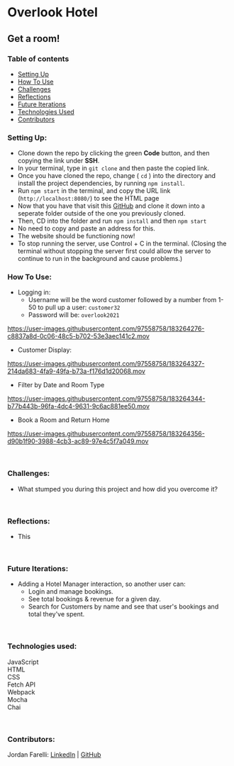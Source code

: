 # Overlook Hotel

## Get a room!

### Table of contents
* [Setting Up](#setup)
* [How To Use](#how)
* [Challenges](#challenges)
* [Reflections](#reflections)
* [Future Iterations](#future)
* [Technologies Used](#tech)
* [Contributors](#contributors)

### Setting Up: <a name="setup"></a>

* Clone down the repo by clicking the green **Code** button, and then copying the link under **SSH**.
* In your terminal, type in `git clone` and then paste the copied link.
* Once you have cloned the repo, change ( `cd` ) into the directory and install the project dependencies, by running `npm install`.
* Run `npm start` in the terminal, and copy the URL link (`http://localhost:8080/`) to see the HTML page 
* Now that you have that visit this [GitHub](https://github.com/turingschool-examples/overlook-api) and clone it down into a seperate folder outside of the one you previously cloned.
* Then, CD into the folder and run `npm install` and then `npm start`
* No need to copy and paste an address for this.
* The website should be functioning now!
* To stop running the server, use Control + C in the terminal. (Closing the terminal without stopping the server first could allow the server to continue to run in the background and cause problems.)


### How To Use: <a name="how"></a>

* Logging in:
    * Username will be the word customer followed by a number from 1-50 to pull up a user: `customer32`
    * Password will be: `overlook2021`

https://user-images.githubusercontent.com/97558758/183264276-c8837a8d-0c06-48c5-b702-53e3aec141c2.mov

* Customer Display:

https://user-images.githubusercontent.com/97558758/183264327-214da683-4fa9-49fa-b73a-f176d1d20068.mov

* Filter by Date and Room Type

https://user-images.githubusercontent.com/97558758/183264344-b77b443b-96fa-4dc4-9631-9c6ac881ee50.mov

* Book a Room and Return Home

https://user-images.githubusercontent.com/97558758/183264356-d90b1f90-3988-4cb3-ac89-97e4c5f7a049.mov



<br>



### Challenges: <a name="challenges"></a>
* What stumped you during this project and how did you overcome it?

<br>

### Reflections: <a name="reflections"></a>
* This

<br>

### Future Iterations: <a name="future"></a>
* Adding a Hotel Manager interaction, so another user can:
    * Login and manage bookings.
    * See total bookings & revenue for a given day.
    * Search for Customers by name and see that user's bookings and total they've spent.

<br>

### Technologies used:<br><a name="tech"></a>
JavaScript<br>
HTML<br>
CSS<br>
Fetch API<br>
Webpack<br>
Mocha<br>
Chai<br>

<br>


### Contributors: <a name="contributors"></a>

Jordan Farelli: [LinkedIn](https://www.linkedin.com/in/jordan-farelli/) | [GitHub](https://github.com/jfarelli)

